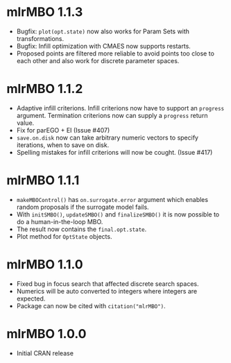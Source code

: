 # mlrMBO 1.1.3

* Bugfix: `plot(opt.state)` now also works for Param Sets with transformations.
* Bugfix: Infill optimization with CMAES now supports restarts.
* Proposed points are filtered more reliable to avoid points too close to each other and also work for discrete parameter spaces.

# mlrMBO 1.1.2

* Adaptive infill criterions. Infill criterions now have to support an `progress` argument. Termination criterions now can supply a `progress` return value.
* Fix for parEGO + EI (Issue #407)
* `save.on.disk` now can take arbitrary numeric vectors to specify iterations, when to save on disk.
* Spelling mistakes for infill criterions will now be cought. (Issue #417)

# mlrMBO 1.1.1

* `makeMBOControl()` has `on.surrogate.error` argument which enables random proposals if the surrogate model fails.
* With `initSMBO()`, `updateSMBO()` and `finalizeSMBO()` it is now possible to do a human-in-the-loop MBO.
* The result now contains the `final.opt.state`.
* Plot method for `OptState` objects.

# mlrMBO 1.1.0

* Fixed bug in focus search that affected discrete search spaces.
* Numerics will be auto converted to integers where integers are expected.
* Package can now be cited with `citation("mlrMBO")`.

# mlrMBO 1.0.0

* Initial CRAN release
